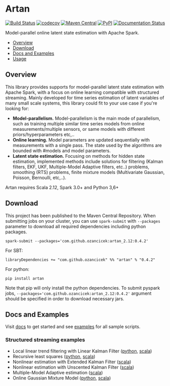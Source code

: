 # Artan
[![Build Status](https://travis-ci.com/ozancicek/artan.svg?branch=master)](https://travis-ci.com/ozancicek/artan)
[![codecov](https://codecov.io/gh/ozancicek/artan/branch/master/graph/badge.svg)](https://codecov.io/gh/ozancicek/artan)
[![Maven Central](https://img.shields.io/maven-central/v/com.github.ozancicek/artan_2.12)](https://mvnrepository.com/artifact/com.github.ozancicek/artan)
[![PyPI](https://img.shields.io/pypi/v/artan)](https://pypi.org/project/artan/)
[![Documentation Status](https://readthedocs.org/projects/artan/badge/?version=latest)](https://artan.readthedocs.io/en/latest/?badge=latest)


Model-parallel online latent state estimation with Apache Spark.

- [Overview](#overview)
- [Download](#download)
- [Docs and Examples](#docs-and-examples)
- [Usage](#usage)

## Overview

This library provides supports for model-parallel latent state estimation with Apache Spark, with a focus on online
learning compatible with structured streaming. Mainly developed for time series estimation of latent variables of many small
scale systems, this library could fit to your use case if you're looking for:

- **Model-parallelism.** Model-parallelism is the main mode of parallelism, such as training multiple similar time series 
models from online measurements/multiple sensors, or same models with different priors/hyperparameters etc,..
- **Online learning.** Model parameters are updated sequentially with measurements with a single pass. The state used
by the algorithms are bounded with #models and model parameters.
- **Latent state estimation.** Focusing on methods for hidden state estimation, implemented methods include solutions for
filtering (Kalman filters, EKF, UKF, Multiple-Model Adaptive filters, etc..) problems, smoothing (RTS) problems,
finite mixture models (Multivariate Gaussian, Poisson, Bernoulli, etc,..). 

Artan requires Scala 2.12, Spark 3.0+ and Python 3,6+


## Download

This project has been published to the Maven Central Repository. When submitting jobs on your cluster, you can use
`spark-submit` with `--packages` parameter to download all required dependencies including python packages.

    spark-submit --packages='com.github.ozancicek:artan_2.12:0.4.2'

For SBT:

    libraryDependencies += "com.github.ozancicek" %% "artan" % "0.4.2"

For python:

    pip install artan

Note that pip will only install the python dependencies. To submit pyspark jobs, `--packages='com.github.ozancicek:artan_2.12:0.4.2'` argument should be specified in order to download necessary jars.


## Docs and Examples

Visit [docs](https://artan.readthedocs.io/) to get started and see [examples](https://github.com/ozancicek/artan/blob/master/examples/src/main) for all sample scripts.

### Structured streaming examples
- Local linear trend filtering with Linear Kalman Filter ([python](https://github.com/ozancicek/artan/blob/master/examples/src/main/python/streaming/lkf_rate_source_llt.py), [scala](https://github.com/ozancicek/artan/blob/master/examples/src/main/scala/com/github/ozancicek/artan/examples/streaming/LKFRateSourceLLT.scala))
- Recursive least squares ([python](https://github.com/ozancicek/artan/blob/master/examples/src/main/python/streaming/rls_rate_source_ols.py), [scala](examples/src/main/scala/com/ozancicek/artan/examples/streaming/RLSRateSourceOLS.scala))
- Nonlinear estimation with Extended Kalman Filter ([scala](https://github.com/ozancicek/artan/blob/master/examples/src/main/scala/com/github/ozancicek/artan/examples/streaming/EKFRateSourceGLMLog.scala))
- Nonlinear estimation with Unscented Kalman Filter ([scala](https://github.com/ozancicek/artan/blob/master/examples/src/main/scala/com/github/ozancicek/artan/examples/streaming/UKFRateSourceGLMLog.scala))
- Multiple-Model Adaptive estimation ([scala](https://github.com/ozancicek/artan/blob/master/examples/src/main/scala/com/github/ozancicek/artan/examples/streaming/MMAERateSourceOLS.scala))
- Online Gaussian Mixture Model ([python](https://github.com/ozancicek/artan/blob/master/examples/src/main/python/streaming/gmm_rate_source.py), [scala](https://github.com/ozancicek/artan/blob/master/examples/src/main/scala/com/github/ozancicek/artan/examples/streaming/GMMRateSource.scala))
